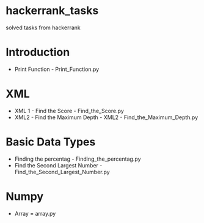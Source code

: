 # hackerrank_tasks
solved tasks from hackerrank
# Introduction
* Print Function - Print_Function.py
# XML
* XML 1 - Find the Score - Find_the_Score.py
* XML2 - Find the Maximum Depth - XML2 - Find_the_Maximum_Depth.py
#  Basic Data Types
* Finding the percentag - Finding_the_percentag.py
* Find the Second Largest Number - Find_the_Second_Largest_Number.py
 # Numpy
 * Array = array.py
